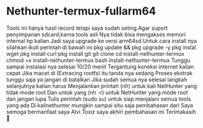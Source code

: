 # Nethunter-termux-fullarm64
Tools ini hanya hasil record tetapi saya sudah seting
Agar suport penyimpanan sdcard,karna tools asli
Nya tidak bisa mengakses memori internal hp kalian
Jadi saya upgrade ke versi arm64sd
Untuk cara install nya silahkan ikuti perintah di bawah ini
pkg update && pkg upgrade -y
pkg instal wget
pkg install curl
pkg install git
git clone
cd install-nethunter-termux
chmod +x install-nethunter-termux
bash install-nethunter-termux
Tunggu sampai instalasi nya selesai 10/20 menit
Tergantung koneksi internet kalian cepat
Jika macet di (Extracing rootfs) itu tanda nya sedang
Proses ekstrak tunggu saja ya jangan di batalkan
Jika sudah semua nya selesai langkah selanjutnya kalian harus
Menjalankan printah (nh) untuk kali NetHunter yang tidak mode root
Dan untuk yang (nh -r) untuk NetHunter yang mode root dan jangan lupa
Tulis perintah (sudo su) untuk siap menjalani semua tools yang ada
Di kalinethunter mungkin sampai situ saja pembahasan dari
Saya semoga bermanfaat saya Alvi Toxiz saya akhiri pembahasan ini Terimakasih 🙏
